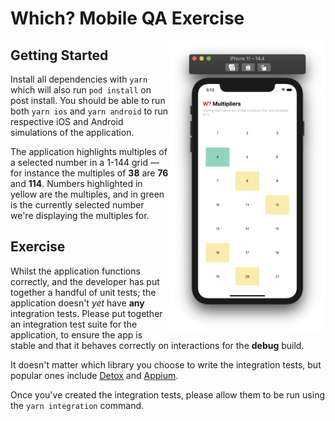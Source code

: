 # Which? Mobile QA Exercise

<img src="media/screenshot.png" align="right" width="250" />

## Getting Started

Install all dependencies with `yarn` which will also run `pod install` on post install. You should be able to run both `yarn ios` and `yarn android` to run respective iOS and Android simulations of the application.

The application highlights multiples of a selected number in a 1-144 grid &mdash; for instance the multiples of **38** are **76** and **114**. Numbers highlighted in yellow are the multiples, and in green is the currently selected number we're displaying the multiples for.

## Exercise

Whilst the application functions correctly, and the developer has put together a handful of unit tests; the application doesn't _yet_ have **any** integration tests. Please put together an integration test suite for the application, to ensure the app is stable and that it behaves correctly on interactions for the **debug** build.

It doesn't matter which library you choose to write the integration tests, but popular ones include [Detox](https://github.com/wix/Detox) and [Appium](https://github.com/appium/appium).

Once you've created the integration tests, please allow them to be run using the `yarn integration` command.
